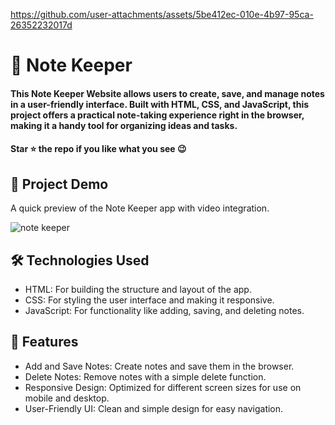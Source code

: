 
https://github.com/user-attachments/assets/5be412ec-010e-4b97-95ca-26352232017d
<div><h1>📝 Note Keeper </h1></div>
<h4>This Note Keeper Website allows users to create, save, and manage notes in a user-friendly interface. Built with HTML, CSS, and JavaScript, this project offers a practical note-taking experience right in the browser, making it a handy tool for organizing ideas and tasks.</h4>
 <h4>Star ⭐ the repo if you like what you see 😉 </h4>
 <div>
 <h2>📸 Project Demo</h2>
 <p>A quick preview of the Note Keeper app with video integration.</p>

![note keeper](https://github.com/user-attachments/assets/d72ae5ad-47c9-43ad-9bf3-e6e074c7bfae)


<h2>🛠️ Technologies Used</h2>
 <ul>
   <li>HTML: For building the structure and layout of the app.</li>
   <li>CSS: For styling the user interface and making it responsive.</li>
   <li>JavaScript: For functionality like adding, saving, and deleting notes.</li>
 </ul>  
 
 <h2>🎨 Features</h2>
 <ul>
   <li>Add and Save Notes: Create notes and save them in the browser.</li>
   <li>Delete Notes: Remove notes with a simple delete function.</li>
   <li>Responsive Design: Optimized for different screen sizes for use on mobile and desktop.</li>
    <li>User-Friendly UI: Clean and simple design for easy navigation.</li>
 </ul> 
